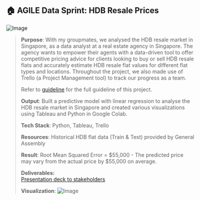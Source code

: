 ## 🏠  AGILE Data Sprint: HDB Resale Prices
![Image](https://github.com/user-attachments/assets/ff2e3577-7430-4311-985d-3fd965e132a6)
>
> **Purpose**: With my groupmates, we analysed the HDB resale market in Singapore, as a data analyst at a real estate agency in Singapore. The agency wants to empower their agents with a data-driven tool to offer competitive
> pricing advice for clients looking to buy or sell HDB resale flats and accurately estimate HDB resale flat values for different flat types and locations. Throughout the project, we also made use of Trello (a Project Management tool) to track our progress as a team.
>
> Refer to [guideline](https://github.com/amandaluah/HDB-resale-prices/blob/6c539491fc827559fe478c28bf88ba68c859f81f/Data%20Sprint%20%F0%9F%93%8B%20Guidelines%20-%20HDB%20Resale%20Prices.pdf) for the full guideline of this project.
>
> **Output**: Built a predictive model with linear regression to analyse the HDB resale market in Singapore and created various visualizations using Tableau and Python in Google Colab.
>
> **Tech Stack**: Python, Tableau, Trello
>
> **Resources**: Historical HDB flat data (Train & Test) provided by General Assembly
>
> **Result**: Root Mean Squared Error = $55,000 - The predicted price may vary from the actual price by $55,000 on average.
>
> **Deliverables:** <br/>
> [Presentation deck to stakeholders](https://github.com/amandaluah/HDB-resale-prices/blob/6c539491fc827559fe478c28bf88ba68c859f81f/HDB%20Resale%20Price%20Modeling_%20Presentation%20Deck.pptx.pdf) <br/>
>
> **Visualization**:
> ![Image](https://github.com/user-attachments/assets/54be959d-9b1b-42ab-b468-acb52627be0b)

